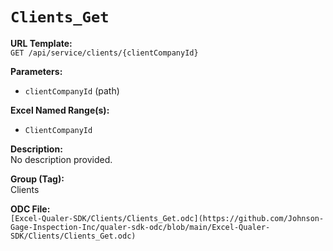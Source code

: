# `Clients_Get`

**URL Template:**  
`GET /api/service/clients/{clientCompanyId}`

**Parameters:**  
- `clientCompanyId` (path)

**Excel Named Range(s):**  
- `ClientCompanyId`

**Description:**  
No description provided.

**Group (Tag):**  
Clients

**ODC File:**  
`[Excel-Qualer-SDK/Clients/Clients_Get.odc](https://github.com/Johnson-Gage-Inspection-Inc/qualer-sdk-odc/blob/main/Excel-Qualer-SDK/Clients/Clients_Get.odc)`
